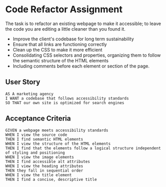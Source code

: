# Code Refactor Assignment

The task is to refactor an existing webpage to make it accessible; to leave the code you are editing a little cleaner than you found it.

* Improve the client's codebase for long term sustainability
* Ensure that all links are functioning correctly
* Clean up the CSS to make it more efficient
* Consolidating CSS selectors and properties, organizing them to follow the semantic structure of the HTML elements
* Including comments before each element or section of the page.

## User Story

```
AS A marketing agency
I WANT a codebase that follows accessibility standards
SO THAT our own site is optimized for search engines
```

## Acceptance Criteria

```
GIVEN a webpage meets accessibility standards
WHEN I view the source code
THEN I find semantic HTML elements
WHEN I view the structure of the HTML elements
THEN I find that the elements follow a logical structure independent of styling and positioning
WHEN I view the image elements
THEN I find accessible alt attributes
WHEN I view the heading attributes
THEN they fall in sequential order
WHEN I view the title element
THEN I find a concise, descriptive title
```